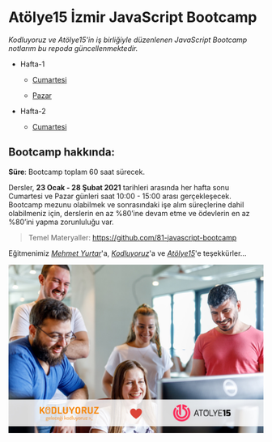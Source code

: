 # Atölye15 İzmir JavaScript Bootcamp

_Kodluyoruz ve Atölye15'in iş birliğiyle düzenlenen JavaScript Bootcamp notlarım bu repoda güncellenmektedir._

- Hafta-1

  - [Cumartesi](/source/week_1.1/notes.md)

  - [Pazar](/source/week_1.2/notes.md)

- Hafta-2

  - [Cumartesi](/source/week_2.1/notes.md)

## **Bootcamp hakkında**:

**Süre**: Bootcamp toplam 60 saat sürecek.

Dersler, **23 Ocak - 28 Şubat 2021** tarihleri arasında her hafta sonu Cumartesi ve Pazar günleri saat 10:00 - 15:00 arası gerçekleşecek. Bootcamp mezunu olabilmek ve sonrasındaki işe alım süreçlerine dahil olabilmeniz için, derslerin en az %80’ine devam etme ve ödevlerin en az %80’ini yapma zorunluluğu var.

> Temel Materyaller: https://github.com/81-javascript-bootcamp

Eğitmenimiz [_Mehmet Yurtar_](https://github.com/yurtarmehmet)'a, [_Kodluyoruz_](https://www.kodluyoruz.org/)'a ve [_Atölye15_](https://www.atolye15.com/)'e teşekkürler...

![Bootcamp](/source/main.jpg)
